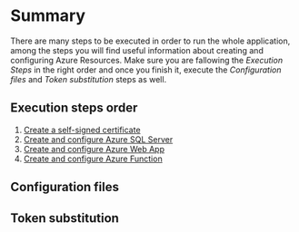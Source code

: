 # Summary
There are many steps to be executed in order to run the whole application, among the steps you will find useful information about creating  and configuring Azure Resources. Make sure you are fallowing the *Execution Steps* in the  right order and once you finish it, execute the *Configuration files* and *Token substitution* steps as well.

## Execution steps order

  1. [Create a self-signed certificate](https://github.com/DonRamaral/azure-b2c/tree/master/documentation/create-a-self-signed-certificate.md) 
  2. [Create and configure Azure SQL Server](https://github.com/DonRamaral/azure-b2c/tree/master/documentation/create-and-configure-azure-sql-server.md)
  3. [Create and configure Azure Web App](https://github.com/DonRamaral/azure-b2c/tree/master/documentation/create-and-configure--azure-web-app.md)
  4. [Create and configure Azure Function](https://github.com/DonRamaral/azure-b2c/tree/master/documentation/create-and-configure--azure-function.md)  
  

## Configuration files

  

## Token substitution